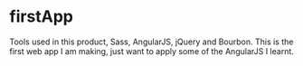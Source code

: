 # firstApp
Tools used in this product, Sass, AngularJS, jQuery and Bourbon. This is the first web app I am making, just want to apply some of the AngularJS I learnt.
